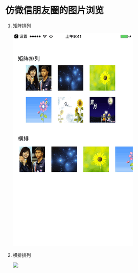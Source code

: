 仿微信朋友圈的图片浏览
=====================

1. 矩阵排列

    ![](https://github.com/PlacidoLv/LvBrowScrollView/blob/master/Demo/LvBrowScrollViewTest/1.gif)

2. 横排排列

    ![](https://github.com/PlacidoLv/LvBrowScrollView/tree/master/Demo/LvBrowScrollViewTest/2.gif)
